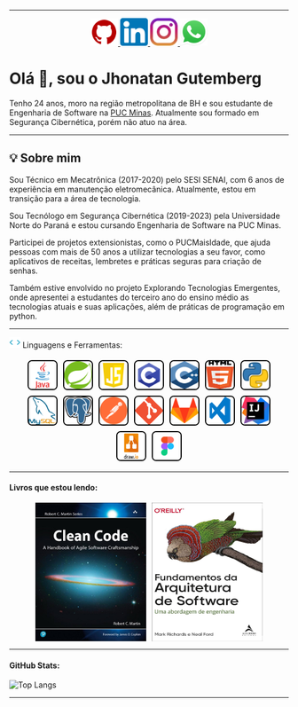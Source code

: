  ___
 <p align="center">
  <a href="https://github.com/Jhonatan-Gutemberg" target="_blank">
    <img src="img/github5.png" alt="GitHub" width="50" height="50"/>
  </a>
  <a href="https://www.linkedin.com/in/jhonatan-gutemberg-54290b148/" target="_blank">
    <img src="img/linkedin2.png" alt="LinkedIn" width="50" height="50"/>
  </a>
  <a href="https://www.instagram.com/jhonatangutemberg/" target="_blank">
    <img src="img/insta2.png" alt="Instagram" width="50" height="50"/>
  </a>
  <a href="https://wa.me/5531984946730" target="_blank">
    <img src="img/wpp2.png" alt="WhatsApp" width="50" height="50"/>
  </a>
</p>

 # Olá 👋, sou o Jhonatan Gutemberg

Tenho 24 anos, moro na região metropolitana de BH e sou estudante de Engenharia de Software na [PUC Minas](https://www.pucminas.br/processoseletivo/Paginas/default.aspx). Atualmente sou formado em Segurança Cibernética, porém não atuo na área.

---

## 💡 Sobre mim

Sou Técnico em Mecatrônica (2017-2020) pelo SESI SENAI, com 6 anos de experiência em manutenção eletromecânica. Atualmente, estou em transição para a área de tecnologia.

Sou Tecnólogo em Segurança Cibernética (2019-2023) pela Universidade Norte do Paraná e estou cursando Engenharia de Software na PUC Minas.

Participei de projetos extensionistas, como o PUCMaisIdade, que ajuda pessoas com mais de 50 anos a utilizar tecnologias a seu favor, como aplicativos de receitas, lembretes e práticas seguras para criação de senhas.

Também estive envolvido no projeto Explorando Tecnologias Emergentes, onde apresentei a estudantes do terceiro ano do ensino médio as tecnologias atuais e suas aplicações, além de práticas de programação em python.

---

<img src="img\skills.gif" alt="Ferramentas e tecnologias" width="20"/> Linguagens e Ferramentas:
<div style="display: flex; flex-wrap: wrap; justify-content: center;">
  <img src="img/java.png" alt="Java" width="50" height="50" style="border: 2px solid black; border-radius: 8px; margin: 5px;"/>
  <img src="img/spring.png" alt="spring" width="50" height="50" style="border: 2px solid black; border-radius: 8px; margin: 5px;"/>
  <img src="img/js.png" alt="js" width="50" height="50" style="border: 2px solid black; border-radius: 8px; margin: 5px;"/>
  <img src="img/c.png" alt="c" width="50" height="50" style="border: 2px solid black; border-radius: 8px; margin: 5px;"/>
  <img src="img/cpp.svg" alt="cpp" width="50" height="50" style="border: 2px solid black; border-radius: 8px; margin: 5px;"/>
  <img src="img/html.svg" alt="html" width="50" height="50" style="border: 2px solid black; border-radius: 8px; margin: 5px;"/>
  <img src="img/python.png" alt="python" width="50" height="50" style="border: 2px solid black; border-radius: 8px; margin: 5px;"/>
  <img src="img/mysql_87a2317566.png" alt="mysql" width="50" height="50" style="border: 2px solid black; border-radius: 8px; margin: 5px;"/>
  <img src="img/postgresql.png" alt="postgresql" width="50" height="50" style="border: 2px solid black; border-radius: 8px; margin: 5px;"/>
  <img src="img/postman.png" alt="postman" width="50" height="50" style="border: 2px solid black; border-radius: 8px; margin: 5px;"/>
  <img src="img/git.png" alt="git" width="50" height="50" style="border: 2px solid black; border-radius: 8px; margin: 5px;"/>
  <img src="img/gitlab.png" alt="gitlab" width="50" height="50" style="border: 2px solid black; border-radius: 8px; margin: 5px;"/>
  <img src="img/vs.png" alt="vs" width="50" height="50" style="border: 2px solid black; border-radius: 8px; margin: 5px;"/>
  <img src="img/intellij.png" alt="intellij" width="50" height="50" style="border: 2px solid black; border-radius: 8px; margin: 5px;"/>
  <img src="img/drawio7441.logowik.com.webp" alt="draw" width="50" height="50" style="border: 2px solid black; border-radius: 8px; margin: 5px;"/>
  <img src="img/figma.png" alt="figma" width="50" height="50" style="border: 2px solid black; border-radius: 8px; margin: 5px;"/>
</div>




___

#### Livros que estou lendo:

<div style="display: flex; justify-content: center;">
  <img src="img/cleanCode.jpg" alt="Clean Code" width="200" height="250" style="margin-right: 10px;"/>
  <img src="img/funArquiteura.jpg" alt="Arquitetura" width="200" height="250"/>
</div>


___

#### GitHub Stats:
![Top Langs](https://github-readme-stats.vercel.app/api/top-langs/?username=jhonatan-gutemberg&layout=compact&theme=tokyonight)

___



